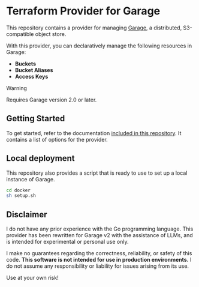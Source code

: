 # Terraform Provider for Garage

This repository contains a provider for managing [Garage](https://garagehq.deuxfleurs.fr/), a distributed, S3-compatible object store.

With this provider, you can declaratively manage the following resources in Garage:

- **Buckets**
- **Bucket Aliases**
- **Access Keys**

>[!WARNING]
>Requires Garage version 2.0 or later.

## Getting Started

To get started, refer to the documentation [included in this repository](docs/index.md). It contains a list of options for the provider.

## Local deployment

This repository also provides a script that is ready to use to set up a local instance of Garage.

```sh
cd docker
sh setup.sh
```

## Disclaimer

I do not have any prior experience with the Go programming language. This provider has been rewritten for Garage v2 with the assistance of LLMs, and is intended for experimental or personal use only.

I make no guarantees regarding the correctness, reliability, or safety of this code. **This software is not intended for use in production environments.** I do not assume any responsibility or liability for issues arising from its use.

Use at your own risk!

